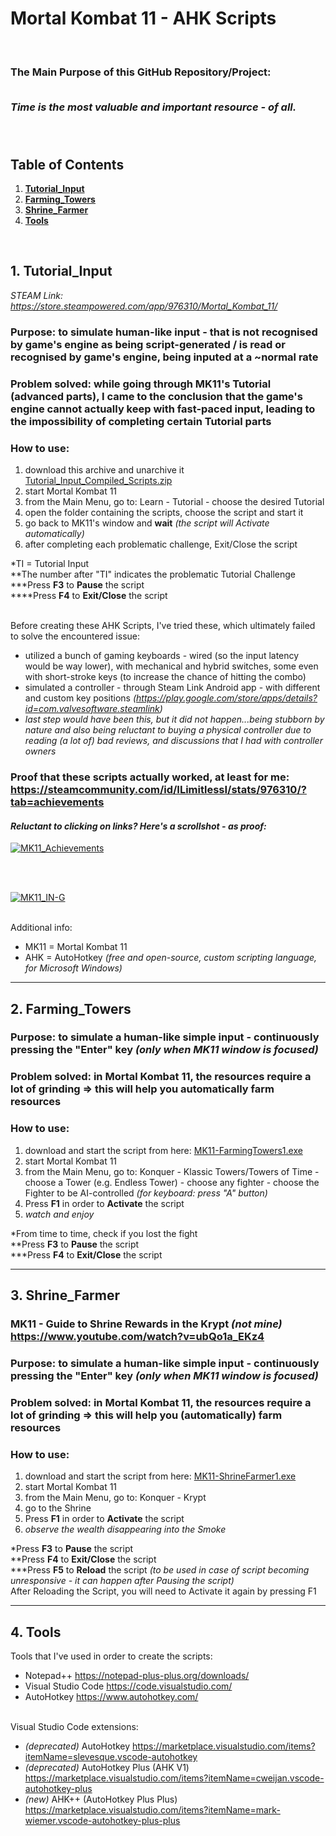 # **Mortal Kombat 11 - AHK Scripts**
<br>

<h3>
The Main Purpose of this GitHub Repository/Project: <br><br>

***Time is the most valuable and important resource - of all.*** <br><br><br>
</h3>


## Table of Contents
1. [**Tutorial_Input**](https://github.com/RomulusMirauta/Mortal-Kombat-11?tab=readme-ov-file#1-tutorial_input)
2. [**Farming_Towers**](https://github.com/RomulusMirauta/Mortal-Kombat-11?tab=readme-ov-file#2-farming_towers)
3. [**Shrine_Farmer**](https://github.com/RomulusMirauta/Mortal-Kombat-11?tab=readme-ov-file#3-shrine_farmer)
4. [**Tools**](https://github.com/RomulusMirauta/Mortal-Kombat-11?tab=readme-ov-file#3-shrine_farmer)


<br>


## 1. Tutorial_Input

*STEAM Link: https://store.steampowered.com/app/976310/Mortal_Kombat_11/*

### **Purpose:** to simulate human-like input - that is not recognised by game's engine as being script-generated / is read or recognised by game's engine, being inputed at a ~normal rate

### **Problem solved:** while going through MK11's Tutorial (advanced parts), I came to the conclusion that the game's engine cannot actually keep with fast-paced input, leading to the impossibility of completing certain Tutorial parts

### How to use:
1. download this archive and unarchive it [Tutorial_Input_Compiled_Scripts.zip](https://raw.githubusercontent.com/RomulusMirauta/Mortal-Kombat-11/main/Tutorial_Input/compiled/Tutorial_Input_Compiled_Scripts.zip)
2. start Mortal Kombat 11
3. from the Main Menu, go to: Learn - Tutorial - choose the desired Tutorial
4. open the folder containing the scripts, choose the script and start it
5. go back to MK11's window and **wait** *(the script will Activate automatically)*
6. after completing each problematic challenge, Exit/Close the script

*TI = Tutorial Input<br>
**The number after "TI" indicates the problematic Tutorial Challenge<br>
***Press **F3** to **Pause** the script<br>
****Press **F4** to **Exit/Close** the script<br>

<br>Before creating these AHK Scripts, I've tried these, which ultimately failed to solve the encountered issue:
- utilized a bunch of gaming keyboards - wired (so the input latency would be way lower), with mechanical and hybrid switches, some even with short-stroke keys (to increase the chance of hitting the combo)
- simulated a controller - through Steam Link Android app - with different and custom key positions *(https://play.google.com/store/apps/details?id=com.valvesoftware.steamlink)*
- *last step would have been this, but it did not happen...being stubborn by nature and also being reluctant to buying a physical controller due to reading (a lot of) bad reviews, and discussions that I had with controller owners*

### Proof that these scripts actually worked, at least for me: https://steamcommunity.com/id/ILimitlessI/stats/976310/?tab=achievements

#### ***Reluctant to clicking on links? Here's a scrollshot - as proof:***

<a href="https://raw.githubusercontent.com/RomulusMirauta/Mortal-Kombat-11/refs/heads/main/Tutorial_Input/MK11_Achievements.png">
  <img align="center"
    src="https://raw.githubusercontent.com/RomulusMirauta/Mortal-Kombat-11/refs/heads/main/Tutorial_Input/MK11_Achievements.png"
    alt="MK11_Achievements" />
</a>

<br><br>

<a href="https://raw.githubusercontent.com/RomulusMirauta/Mortal-Kombat-11/refs/heads/main/Tutorial_Input/MK11_IN-G.jpg">
  <img align="center"
    src="https://raw.githubusercontent.com/RomulusMirauta/Mortal-Kombat-11/refs/heads/main/Tutorial_Input/MK11_IN-G.jpg"
    alt="MK11_IN-G" />
</a>

<br>Additional info:
- MK11 = Mortal Kombat 11
- AHK = AutoHotkey *(free and open-source, custom scripting language, for Microsoft Windows)*

<hr>

## 2. Farming_Towers

### **Purpose:** to simulate a human-like simple input - continuously pressing the "Enter" key *(only when MK11 window is focused)*

### **Problem solved:** in Mortal Kombat 11, the resources require a lot of grinding => this will help you automatically farm resources

### How to use:
1. download and start the script from here: [MK11-FarmingTowers1.exe](https://raw.githubusercontent.com/RomulusMirauta/Mortal-Kombat-11/main/Farming_Towers/MK11-FarmingTowers1.exe)
2. start Mortal Kombat 11
3. from the Main Menu, go to: Konquer - Klassic Towers/Towers of Time - choose a Tower (e.g. Endless Tower) - choose any fighter - choose the Fighter to be AI-controlled *(for keyboard: press "A" button)*
4. Press **F1** in order to **Activate** the script
5. *watch and enjoy*

*From time to time, check if you lost the fight<br>
**Press **F3** to **Pause** the script<br>
***Press **F4** to **Exit/Close** the script<br>

<hr>

## 3. Shrine_Farmer

### MK11 - Guide to Shrine Rewards in the Krypt *(not mine)* <br> https://www.youtube.com/watch?v=ubQo1a_EKz4

### **Purpose:** to simulate a human-like simple input - continuously pressing the "Enter" key *(only when MK11 window is focused)*

### **Problem solved:** in Mortal Kombat 11, the resources require a lot of grinding => this will help you (automatically) farm resources

### How to use:
1. download and start the script from here: [MK11-ShrineFarmer1.exe](https://raw.githubusercontent.com/RomulusMirauta/Mortal-Kombat-11/main/Shrine_Farmer/MK11-ShrineFarmer1.exe)
2. start Mortal Kombat 11
3. from the Main Menu, go to: Konquer - Krypt
4. go to the Shrine
5. Press **F1** in order to **Activate** the script
6. *observe the wealth disappearing into the Smoke*

*Press **F3** to **Pause** the script<br>
**Press **F4** to **Exit/Close** the script<br>
***Press **F5** to **Reload** the script *(to be used in case of script becoming unresponsive - it can happen after Pausing the script)*<br>
  After Reloading the Script, you will need to Activate it again by pressing F1<br>

<hr>

## 4. Tools

Tools that I've used in order to create the scripts:
- Notepad++ https://notepad-plus-plus.org/downloads/
- Visual Studio Code https://code.visualstudio.com/
- AutoHotkey https://www.autohotkey.com/

<br>Visual Studio Code extensions:
- *(deprecated)* AutoHotkey https://marketplace.visualstudio.com/items?itemName=slevesque.vscode-autohotkey
- *(deprecated)* AutoHotkey Plus (AHK V1) https://marketplace.visualstudio.com/items?itemName=cweijan.vscode-autohotkey-plus
- *(new)* AHK++ (AutoHotkey Plus Plus) https://marketplace.visualstudio.com/items?itemName=mark-wiemer.vscode-autohotkey-plus-plus
